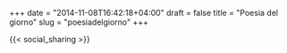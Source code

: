 +++
date = "2014-11-08T16:42:18+04:00"
draft = false
title = "Poesia del giorno"
slug = "poesiadelgiorno"
+++


{{< social_sharing >}}

